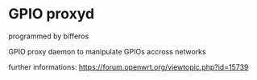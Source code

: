 GPIO proxyd
===========

programmed by bifferos

GPIO proxy daemon to manipulate GPIOs accross networks

further informations: https://forum.openwrt.org/viewtopic.php?id=15739
